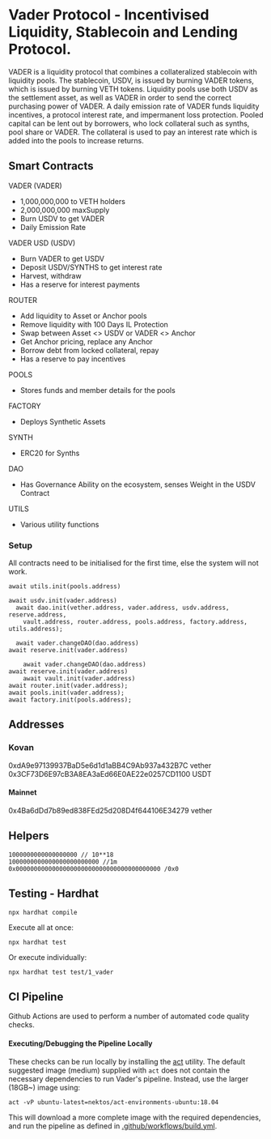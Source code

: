 # Vader Protocol - Incentivised Liquidity, Stablecoin and Lending Protocol.

VADER is a liquidity protocol that combines a collateralized stablecoin with liquidity pools. The stablecoin, USDV, is issued by burning VADER tokens, which is issued by burning VETH tokens. Liquidity pools use both USDV as the settlement asset, as well as VADER in order to send the correct purchasing power of VADER. A daily emission rate of VADER funds liquidity incentives, a protocol interest rate, and impermanent loss protection. Pooled capital can be lent out by borrowers, who lock collateral such as synths, pool share or VADER. The collateral is used to pay an interest rate which is added into the pools to increase returns. 

## Smart Contracts

VADER (VADER)
* 1,000,000,000 to VETH holders
* 2,000,000,000 maxSupply
* Burn USDV to get VADER
* Daily Emission Rate

VADER USD (USDV)
* Burn VADER to get USDV
* Deposit USDV/SYNTHS to get interest rate
* Harvest, withdraw
* Has a reserve for interest payments

ROUTER 
* Add liquidity to Asset or Anchor pools
* Remove liquidity with 100 Days IL Protection
* Swap between Asset <> USDV or VADER <> Anchor
* Get Anchor pricing, replace any Anchor
* Borrow debt from locked collateral, repay
* Has a reserve to pay incentives

POOLS
* Stores funds and member details for the pools

FACTORY
* Deploys Synthetic Assets

SYNTH
* ERC20 for Synths

DAO
* Has Governance Ability on the ecosystem, senses Weight in the USDV Contract

UTILS
* Various utility functions

### Setup
All contracts need to be initialised for the first time, else the system will not work. 

```
await utils.init(pools.address)
 
await usdv.init(vader.address)
  await dao.init(vether.address, vader.address, usdv.address, reserve.address, 
    vault.address, router.address, pools.address, factory.address, utils.address);
 
  await vader.changeDAO(dao.address)
await reserve.init(vader.address)
  
    await vader.changeDAO(dao.address)
await reserve.init(vader.address)
    await vault.init(vader.address)
await router.init(vader.address);
await pools.init(vader.address);
await factory.init(pools.address);
```


## Addresses

### Kovan
0xdA9e97139937BaD5e6d1d1aBB4C9Ab937a432B7C vether
0x3CF73D6E97cB3A8EA3aEd66E0AE22e0257CD1100 USDT

#### Mainnet
0x4Ba6dDd7b89ed838FEd25d208D4f644106E34279 vether


## Helpers

```
1000000000000000000 // 10**18
1000000000000000000000000 //1m
0x0000000000000000000000000000000000000000 /0x0
```

## Testing - Hardhat

```
npx hardhat compile
```

Execute all at once:
```
npx hardhat test
```

Or execute individually:
```
npx hardhat test test/1_vader
```

## CI Pipeline
Github Actions are used to perform a number of automated code quality checks. 

#### Executing/Debugging the Pipeline Locally 
These checks can be run locally by installing the [act](https://github.com/nektos/act) utility.
The default suggested image (medium) supplied with `act` does not contain the necessary dependencies to run 
Vader's pipeline.  Instead, use the larger (18GB~) image using:

```act -vP ubuntu-latest=nektos/act-environments-ubuntu:18.04```

This will download a more complete image with the required dependencies, 
and run the pipeline as defined in [.github/workflows/build.yml](.github/workflows/build.yml).
